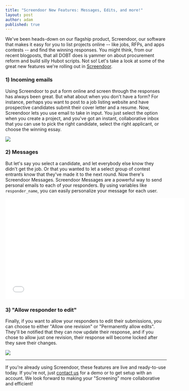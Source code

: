 ```yaml
---
title: "Screendoor New Features: Messages, Edits, and more!"
layout: post
author: adam
published: true
---
```


We've been heads-down on our flagship product, Screendoor, our software that makes it easy for you to list projects online -- like jobs, RFPs, and apps contests -- and find the winning responses. You might think, from our recent blogposts, that all DOBT does is yammer on about procurement reform and build silly Hubot scripts. Not so!  Let's take a look at some of the great new features we're rolling out in [Screendoor](https://screendoor.dobt.co).

<!-- more -->

### 1) Incoming emails

Using Screendoor to put a form online and screen through the responses has always been great. But what about when you don't have a form? For instance, perhaps you want to post to a job listing website and have prospective candidates submit their cover letter and a resume. Now, Screendoor lets you use email to take in input. You just select the option when you create a project, and you've got an instant, collaborative inbox that you can use to pick the right candidate, select the right applicant, or choose the winning essay.

<div class='media_wrapper'>
  <img src='http://cl.ly/image/1Q1h0L1G2v1r/Screen%20Shot%202014-02-10%20at%209.35.10%20AM.png' />
</div>

### 2) Messages

But let's say you select a candidate, and let everybody else know they didn't get the job. Or that you wanted to let a select group of contest entrants know that they've made it to the next round. Now there's Screendoor Messages. Screendoor Messages are a powerful way to send personal emails to each of your responders. By using variables like `responder_name`, you can easily personalize your message for each user.

<div>
  <iframe width="560" height="315" src="//www.youtube.com/embed/YWdY66DWiuA" frameborder="0" allowfullscreen="true">
  </iframe>
</div>

### 3) "Allow responder to edit"

Finally, if you want to allow your responders to edit their submissions, you can choose to either "Allow one revision" or "Permanently allow edits". They'll be notified that they can now update their response, and if you chose to allow just one revision, their response will become locked after they save their changes.

<div class='media_wrapper'>
  <img src='http://cl.ly/image/3k0C1v0r2A0o/Screen%20Shot%202014-02-10%20at%209.33.41%20AM.png' />
</div>

--------

If you're already using Screendoor, these features are live and ready-to-use today. If you're not, just [contact us](http://www.dobt.co/#contact) for a demo or to get setup with an account. We look forward to making your "Screening" more collaborative and efficient!
